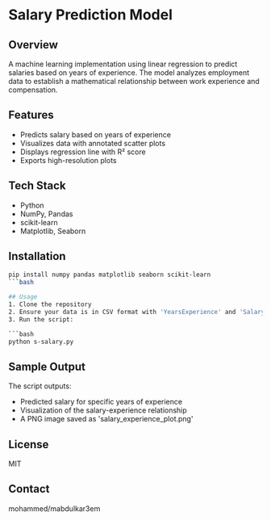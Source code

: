 # Salary Prediction Model

## Overview
A machine learning implementation using linear regression to predict salaries based on years of experience. The model analyzes employment data to establish a mathematical relationship between work experience and compensation.

## Features
- Predicts salary based on years of experience
- Visualizes data with annotated scatter plots
- Displays regression line with R² score
- Exports high-resolution plots

## Tech Stack
- Python
- NumPy, Pandas
- scikit-learn
- Matplotlib, Seaborn

## Installation
```bash
pip install numpy pandas matplotlib seaborn scikit-learn
```bash

## Usage
1. Clone the repository
2. Ensure your data is in CSV format with 'YearsExperience' and 'Salary' columns
3. Run the script:

```bash
python s-salary.py
```
## Sample Output
  The script outputs:
  - Predicted salary for specific years of experience
  - Visualization of the salary-experience relationship
  - A PNG image saved as 'salary_experience_plot.png'

## License
MIT

## Contact
mohammed/mabdulkar3em
```


